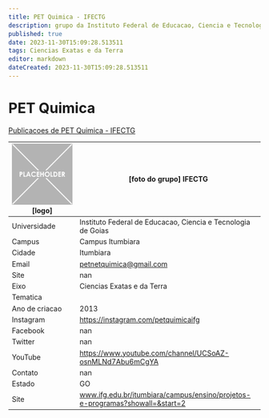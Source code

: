 ```yaml
---
title: PET Quimica - IFECTG
description: grupo da Instituto Federal de Educacao, Ciencia e Tecnologia de Goias
published: true
date: 2023-11-30T15:09:28.513511
tags: Ciencias Exatas e da Terra
editor: markdown
dateCreated: 2023-11-30T15:09:28.513511
---
```


# PET Quimica

[Publicacoes de PET Quimica - IFECTG](/atividade/182PETQuimicaIFECTG/feed.md)

| ![placeholder.png](/placeholder.png) [logo] | [foto do grupo] IFECTG         |
| ------------------------------------------- | ------------------------------------------------- |
| Universidade                                | Instituto Federal de Educacao, Ciencia e Tecnologia de Goias      |
| Campus                                      | Campus Itumbiara            |
| Cidade                                      | Itumbiara             |
| Email                                       | petnetquimica@gmail.com             |
| Site                                        | nan              |
| Eixo                                        | Ciencias Exatas e da Terra              |
| Tematica                                    |           |
| Ano de criacao                              | 2013        |
| Instagram                                   | https://instagram.com/petquimicaifg         |
| Facebook                                    | nan          |
| Twitter                                     | nan           |
| YouTube                                     | https://www.youtube.com/channel/UCSoAZ-osnMLNd7Abu6mCgYA           |
| Contato                                     | nan         |
| Estado                                      |  GO            |
| Site                                        | www.ifg.edu.br/itumbiara/campus/ensino/projetos-e-programas?showall=&start=2 |
